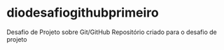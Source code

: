 # diodesafiogithubprimeiro
Desafio de Projeto sobre Git/GitHub
Repositório criado para o desafio de projeto
